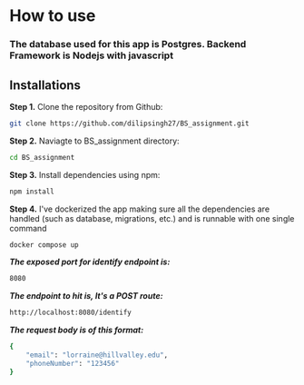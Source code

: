 # How to use

### The database used for this app is Postgres. Backend Framework is Nodejs with javascript
## Installations

**Step 1.** Clone the repository from Github:
```bash
git clone https://github.com/dilipsingh27/BS_assignment.git
```
**Step 2.** Naviagte to BS_assignment directory:
```bash
cd BS_assignment
```
**Step 3.** Install dependencies using npm:
```bash
npm install
```
**Step 4.** I've dockerized the app making sure all the dependencies are handled (such as database, migrations, etc.) and is runnable with one single command
```bash
docker compose up
```

***The exposed port for identify endpoint is:***
```bash
8080
```

***The endpoint to hit is, It's a **POST** route:***
```bash
http://localhost:8080/identify
```

***The request body is of this format:***
```bash
{
	"email": "lorraine@hillvalley.edu",
	"phoneNumber": "123456"
}
```

